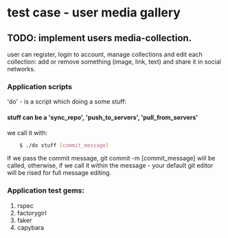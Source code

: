 # test case - user media gallery
## TODO: implement users media-collection.
user can register, login to account, manage collections and edit each collection: add or remove something (image, link, text) and share it in social networks.

### Application scripts
'do' - is a script which doing a some stuff:
#### stuff can be a 'sync_repo', 'push_to_servers', 'pull_from_servers'
we call it with:

```bash
    $ ./do stuff [commit_message]
```

If we pass the commit message, git commit -m [commit_message] will be called,
otherwise, if we call it within the message - your default git editor will be
rised for full message editing.

### Application test gems:

1. rspec
2. factorygirl
3. faker
4. capybara
